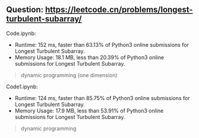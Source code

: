 ## Question: https://leetcode.cn/problems/longest-turbulent-subarray/

Code.ipynb:
* Runtime: 152 ms, faster than 63.13% of Python3 online submissions for Longest Turbulent Subarray.
* Memory Usage: 18.1 MB, less than 20.39% of Python3 online submissions for Longest Turbulent Subarray.
> dynamic programming (one dimension) 

Code1.ipynb:
* Runtime: 124 ms, faster than 85.75% of Python3 online submissions for Longest Turbulent Subarray.
* Memory Usage: 17.9 MB, less than 53.91% of Python3 online submissions for Longest Turbulent Subarray.
> dynamic programming 

